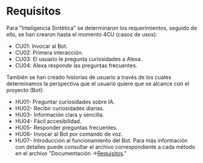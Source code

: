 # Requisitos
Para "Inteligencia Sintética" se determinaron los requerimientos, seguido de ello, se han crearon hasta el momento 4CU (casos de usos):

- CU01: Invocar al Bot.
- CU02: Primera interacción.
- CU03: El usuario le pregunta curiosidades a Alexa.
- CU04: Alexa responde las preguntas frecuentes.

También se han creado historias de usuario a través de los cuales determinamos la perspectiva que el usuario quiere que se alcance con el proyecto (Bot):

- HU01- Preguntar curiosidades sobre IA.
- HU02- Recibir curiosidades diarias.
- HU03- Información clara y sencilla.
- HU04- Fácil accesibilidad.
- HU05- Responder preguntas frecuentes.
- HU06- Invocar al Bot por comando de voz.
- HU07- Introducción al funcionamiento del Bot.
Para más información con detalles puede consultar el archivo correspondiente a cada método en el archivo "Documentación ->[Requisitos](https://github.com/Daniel-Pliego/Proyecto-FIS/blob/dev/Documentacion/3.%20Requerimientos.md)."